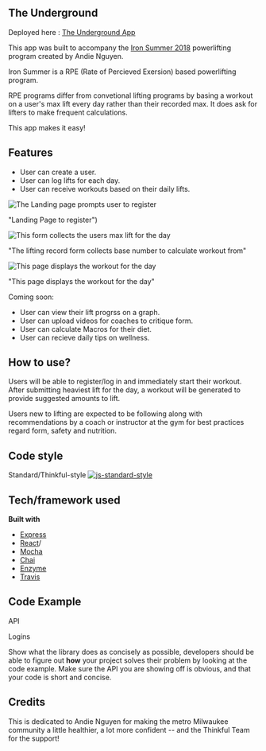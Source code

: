 ## The Underground

Deployed here : [The Underground App](https://theunderground.netlify.com/) 

This app was built to accompany the [Iron Summer 2018](http://www.andienguyen.com/p/iron-summer-2018-program.html) powerlifting program created by Andie Nguyen.

Iron Summer is a RPE (Rate of Percieved Exersion) based powerlifting program. 

RPE programs differ from convetional lifting programs by basing a workout on a user's max lift every day rather than their recorded max. It does ask for lifters to make frequent calculations.

This app makes it easy!

## Features
- User can create a user.
- User can log lifts for each day.
- User can receive workouts based on their daily lifts.

![The Landing page prompts user to register](http://i64.tinypic.com/nd1rbr.png)

"Landing Page to register")

 ![This form collects the users max lift for the day](http://i67.tinypic.com/539x0k.png)

"The lifting record form collects base number to calculate workout from"


![This page displays the workout for the day](http://i64.tinypic.com/1055yqx.png)

"This page displays the workout for the day"

Coming soon:
- User can view their lift progrss on a graph.
- User can upload videos for coaches to critique form.
- User can calculate Macros for their diet.
- User can recieve daily tips on wellness.

## How to use?
Users will be able to register/log in and immediately start their workout. After submitting heaviest lift for the day, a workout will be generated to provide suggested amounts to lift.

Users new to lifting are expected to be following along with recommendations by a coach or instructor at the gym for best practices regard form, safety and nutrition.

## Code style
Standard/Thinkful-style
[![js-standard-style](https://img.shields.io/badge/code%20style-standard-brightgreen.svg?style=flat)](https://github.com/feross/standard)

## Tech/framework used

<b>Built with</b>
- [Express](https://expressjs.com/)
- [React](https://reactjs.org/)/
- [Mocha](https://mochajs.org/)
- [Chai](http://www.chaijs.com/)
- [Enzyme](https://airbnb.io/enzyme/docs/api/)
- [Travis](https://travis-ci.org)
 
## Code Example

API

Logins


Show what the library does as concisely as possible, developers should be able to figure out **how** your project solves their problem by looking at the code example. Make sure the API you are showing off is obvious, and that your code is short and concise.


## Credits
This is dedicated to Andie Nguyen for making the metro Milwaukee community a little healthier, a lot more confident -- and the Thinkful Team for the support!